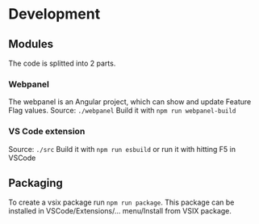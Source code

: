 # Development
## Modules
The code is splitted into 2 parts.

### Webpanel
The webpanel is an Angular project, which can show and update Feature Flag values.
Source: `./webpanel`
Build it with `npm run webpanel-build`

### VS Code extension
Source: `./src`
Build it with `npm run esbuild` or run it with hitting F5 in VSCode

## Packaging
To create a vsix package run `npm run package`. 
This package can be installed in VSCode/Extensions/... menu/Install from VSIX package.